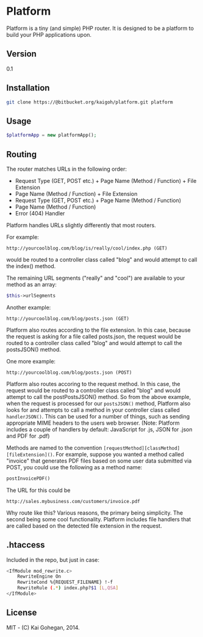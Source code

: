 Platform
========

Platform is a tiny (and simple) PHP router. It is designed to be a platform to build your PHP applications upon.

Version
---

0.1

Installation
---

```sh
git clone https://@bitbucket.org/kaigoh/platform.git platform
```

Usage
---

```php
$platformApp = new platformApp();
```

Routing
---

The router matches URLs in the following order:

* Request Type (GET, POST etc.) + Page Name (Method / Function) + File Extension
* Page Name (Method / Function) + File Extension
* Request Type (GET, POST etc.) + Page Name (Method / Function)
* Page Name (Method / Function)
* Error (404) Handler

Platform handles URLs slightly differently that most routers.

For example:

```url
http://yourcoolblog.com/blog/is/really/cool/index.php (GET)
```

would be routed to a controller class called "blog" and would attempt to call the index() method.

The remaining URL segments ("really" and "cool") are available to your method as an array:

```php
$this->urlSegments
```

Another example:

```url
http://yourcoolblog.com/blog/posts.json (GET)
```

Platform also routes according to the file extension. In this case, because the request is asking for a file called posts.json, the request would be routed to a controller class called "blog" and would attempt to call the postsJSON() method.

One more example:

```url
http://yourcoolblog.com/blog/posts.json (POST)
```

Platform also routes accoring to the request method. In this case, the request would be routed to a controller class called "blog" and would attempt to call the postPostsJSON() method. So from the above example, when the request is processed for our ```postsJSON()``` method, Platform also looks for and attempts to call a method in your controller class called ```handlerJSON()```. This can be used for a number of things, such as sending appropriate MIME headers to the users web browser. (Note: Platform includes a couple of handlers by default: JavaScript for .js, JSON for .json and PDF for .pdf)

Methods are named to the convention ```[requestMethod][classMethod][fileExtension]()```. For example, suppose you wanted a method called "invoice" that generates PDF files based on some user data submitted via POST, you could use the following as a method name:

```php
postInvoicePDF()
```

The URL for this could be
```url
http://sales.mybusiness.com/customers/invoice.pdf
```

Why route like this? Various reasons, the primary being simplicity. The second being some cool functionality. Platform includes file handlers that are called based on the detected file extension in the request.


.htaccess
---

Included in the repo, but just in case:

```sh
<IfModule mod_rewrite.c>
    RewriteEngine On
    RewriteCond %{REQUEST_FILENAME} !-f
    RewriteRule (.*) index.php?$1 [L,QSA]
</IfModule>
```

License
----

MIT - (C) Kai Gohegan, 2014.